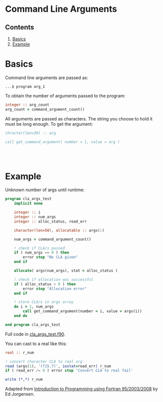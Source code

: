 # Command Line Arguments

## Contents

1. [Basics](#1)
2. [Example](#2)

<a name="1"></a>
# Basics

Command line arguments are passed as:

`...$ program arg_1`

To obtain the number of arguments passed to the program:

```fortran
integer :: arg_count
arg_count = command_argument_count()
```

All arguments are passed as characters. The string you choose to hold it must be long enough. To get the argument:

```fortran
chracter(len=30) :: arg

call get_command_argument( number = 1, value = arg )
```

<br></br>
<a name="2"></a>
# Example

Unknown number of args until runtime:

```fortran
program cla_args_test  
    implicit none

    integer :: i
    integer :: num_args
    integer :: alloc_status, read_err

    character(len=50), allocatable :: args(:)

    num_args = command_argument_count()

    ! check if CLA/s passed
    if ( num_args == 0 ) then
        error stop "No CLA given"
    end if

    allocate( args(num_args), stat = alloc_status )

    ! check if allocation was successful
    if ( alloc_status > 0 ) then
        error stop "Allocation error"
    end if

    ! store CLA/s in args array
    do i = 1, num_args
        call get_command_argument(number = i, value = args(i))
    end do

end program cla_args_test
```

Full code in [cla_args_test.f90](../06_Functions_Subroutines/CLAs/cla_args_test.f90).

You can cast to a real like this:

```fortran
real :: r_num

! convert character CLA to real arg
read (args(1), '(f15.7)', iostat=read_err) r_num
if ( read_err /= 0 ) error stop 'Convert CLA to real fail'

write (*,*) r_num
```

Adapted from [Introduction to Programming using Fortran 95/2003/2008](http://www.egr.unlv.edu/~ed/fortran.html) by Ed Jorgensen.